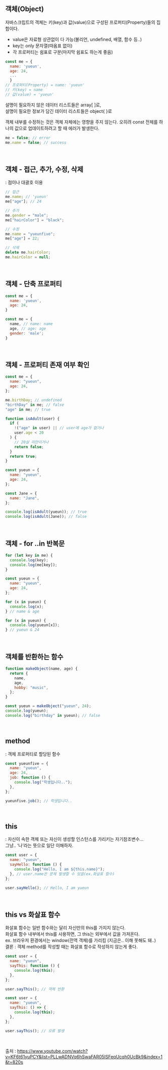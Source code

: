 ## 객체(Object)

자바스크립트의 객체는 키(key)과 값(value)으로 구성된 프로퍼티(Property)들의 집합이다.

- value은 자료형 상관없이 다 가능(불리언, undefined, 배열, 함수 등..)
- key는 only 문자열(따옴표 없이)
- 각 프로퍼티는 쉼표로 구분(마지막 쉼표도 하는게 좋음)

```javascript
const me = {
  name: 'yueun',
  age: 24,
  ...
  }
// 프로퍼티(Property) = name: 'yueun'
// 키(key) = name
// 값(value) = 'yueun'
```

설명이 필요하지 않은 데이터 리스트들은 array[ ]로,  
설명이 필요한 정보가 담긴 데이터 리스트들은 object{ }로

객체 내부를 수정하는 것은 객체 자체에는 영향을 주지 않는다. 오히려 const 전체를 하나의 값으로 업데이트하려고 할 때 에러가 발생한다.

```javascript
me = false; // error
me.name = false; // success
```

<br>

## 객체 - 접근, 추가, 수정, 삭제

: 점이나 대괄호 이용

```javascript
// 접근
me.name; // 'yueun'
me["age"]; // 24

// 추가
me.gender = "male";
me["hairColor"] = "black";

// 수정
me.name = "yueunfive";
me["age"] = 22;

// 삭제
delete me.hairColor;
me.hairColor = null;
```

  <br>

## 객체 - 단축 프로퍼티

```javascript
const me = {
  name: 'yueun',
  age: 24,
}

const me = {
  name, // name: name
  age, // age: age
  gender: 'male';
}
```

  <br>

## 객체 - 프로퍼티 존재 여부 확인

```javascript
const me = {
  name: "yueun",
  age: 24,
};

me.birthDay; // undefined
"birthDay" in me; // false
"age" in me; // true
```

```javascript
function isAdult(user) {
  if (
    !("age" in user) || // user에 age가 없거나
    user.age < 20
  ) {
    // 20살 미만이거나
    return false;
  }
  return true;
}

const yueun = {
  name: "yueun",
  age: 24,
};

const Jane = {
  name: "Jane",
};

console.log(isAdult(yueun)); // true
console.log(isAdult(Jane)); // false
```

  <br>

## 객체 - for ..in 반복문

```javascript
for (let key in me) {
  console.log(key);
  console.log(me[key]);
}
```

```javascript
const yueun = {
  name: "yueun",
  age: 24,
};

for (x in yueun) {
  console.log(x);
} // name & age

for (x in yueun) {
  console.log(yueun[x]);
} // yueun & 24
```

  <br>

## 객체를 반환하는 함수

```javascript
function makeObject(name, age) {
  return {
    name,
    age,
    hobby: "music",
  };
}

const yueun = makeObject("yueun", 24);
console.log(yueun);
console.log("birthday" in yueun); // false
```

  <br>

## method

: 객체 프로퍼티로 할당된 함수

```javascript
const yueunfive = {
  name: "yueun",
  age: 24,
  job: function () {
    console.log("학생입니다..");
  },
};

yueunfive.job(); // 학생입니다..
```

  <br>

## this

: 자신이 속한 객체 또는 자신이 생성할 인스턴스를 가리키는 자기참조변수…  
그냥.. ‘나’라는 뜻으로 일단 이해하자.

```javascript
const user = {
  name: "yueun",
  sayHello: function () {
    console.log("Hello, I am ${this.name}");
  }, // user.name은 문제 발생할 수 있음(ex.화살표 함수)
};

user.sayHello(); // Hello, I am yueun
```

<br>

## this vs 화살표 함수

화살표 함수는 일반 함수와는 달리 자신만의 this를 가지지 않는다.  
화살표 함수 내부에서 this를 사용하면, 그 this는 외부에서 값을 가져온다.  
ex. 브라우저 환경에서는 window(전역 객체)를 가리킴 (지금은.. 이해 못해도 돼..)  
결론 : 객체 method를 작성할 때는 화살표 함수로 작성하지 않는게 좋다.

```javascript
const user = {
  name: "yueun",
  sayThis: function () {
    console.log(this);
  },
};

user.sayThis(); // 객체 반환
```

```jsx
const user = {
  name: "yueun",
  sayThis: () => {
    console.log(this);
  },
};

user.sayThis(); // 오류 발생
```

<br>

출처 : https://www.youtube.com/watch?v=KF6t61yuPCY&list=PLLwADNVq6hSwaFAR05lSFeqUcqh0UcBk9&index=1&t=820s
